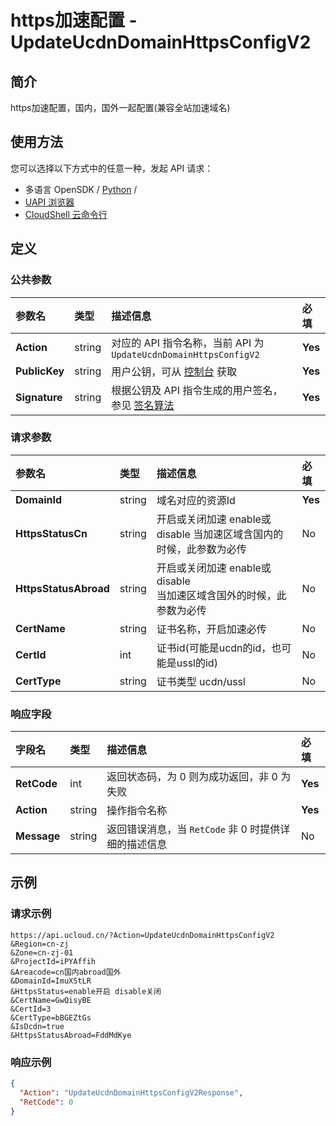 # https加速配置 - UpdateUcdnDomainHttpsConfigV2

## 简介

https加速配置，国内，国外一起配置(兼容全站加速域名)






## 使用方法

您可以选择以下方式中的任意一种，发起 API 请求：
- 多语言 OpenSDK / [Python](https://github.com/ucloud/ucloud-sdk-python3) /
- [UAPI 浏览器](https://console.ucloud.cn/uapi/detail?id=UpdateUcdnDomainHttpsConfigV2)
- [CloudShell 云命令行](https://shell.ucloud.cn/)


## 定义

### 公共参数

| 参数名 | 类型 | 描述信息 | 必填 |
|:---|:---|:---|:---|
| **Action**     | string  | 对应的 API 指令名称，当前 API 为 `UpdateUcdnDomainHttpsConfigV2`                        | **Yes** |
| **PublicKey**  | string  | 用户公钥，可从 [控制台](https://console.ucloud.cn/uapi/apikey) 获取                                             | **Yes** |
| **Signature**  | string  | 根据公钥及 API 指令生成的用户签名，参见 [签名算法](api/summary/signature.md)  | **Yes** |

### 请求参数

| 参数名 | 类型 | 描述信息 | 必填 |
|:---|:---|:---|:---|
| **DomainId** | string | 域名对应的资源Id |**Yes**|
| **HttpsStatusCn** | string | 开启或关闭加速 enable或disable  当加速区域含国内的时候，此参数为必传 |No|
| **HttpsStatusAbroad** | string | 开启或关闭加速 enable或disable<br /> 当加速区域含国外的时候，此参数为必传 |No|
| **CertName** | string | 证书名称，开启加速必传 |No|
| **CertId** | int | 证书id(可能是ucdn的id，也可能是ussl的id) |No|
| **CertType** | string | 证书类型 ucdn/ussl  |No|

### 响应字段

| 字段名 | 类型 | 描述信息 | 必填 |
|:---|:---|:---|:---|
| **RetCode** | int | 返回状态码，为 0 则为成功返回，非 0 为失败 |**Yes**|
| **Action** | string | 操作指令名称 |**Yes**|
| **Message** | string | 返回错误消息，当 `RetCode` 非 0 时提供详细的描述信息 |No|




## 示例

### 请求示例
    
```
https://api.ucloud.cn/?Action=UpdateUcdnDomainHttpsConfigV2
&Region=cn-zj
&Zone=cn-zj-01
&ProjectId=iPYAffih
&Areacode=cn国内abroad国外
&DomainId=ImuXStLR
&HttpsStatus=enable开启 disable关闭
&CertName=GwQisyBE
&CertId=3
&CertType=bBGEZtGs
&IsDcdn=true
&HttpsStatusAbroad=FddMdKye
```

### 响应示例
    
```json
{
  "Action": "UpdateUcdnDomainHttpsConfigV2Response",
  "RetCode": 0
}
```





